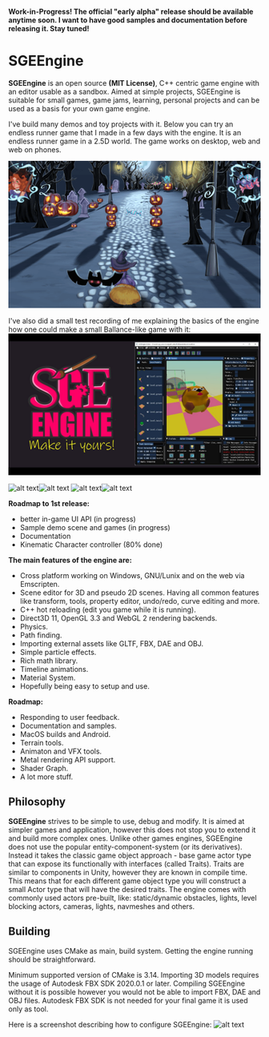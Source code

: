 

__Work-in-Progress! The official "early alpha" release should be available anytime soon. 
I want to have good samples and documentation before releasing it. Stay tuned!__

# SGEEngine

__SGEEngine__ is an open source __(MIT License)__, C++ centric game engine with an editor usable as a sandbox. Aimed at simple projects, SGEEngine is suitable for small games, game jams, learning, personal projects and can be used as a basis for your own game engine.

I've build many demos and toy projects with it. Below you can try an endless runner game that I made in a few days
with the engine. It is an endless runner game in a 2.5D world. The game works on desktop, web and web on phones.

[![Broomin Around ](docs/img/broomin.gif)](https://ongamex.itch.io/broomin-around)

I've also did a small test recording of me explaining the basics of the engine how one could make a small Ballance-like game with it:
[![SGEEngine demo](docs/img/sgeEngineDemoVidThumbnail.jpg)](https://www.youtube.com/watch?v=aL8-DhXEnWo)

<img src="./docs/img/editor_ss0.png" alt="alt text" width="50%" height="50%"><img src="./docs/img/editor_ss1.png" alt="alt text" width="50%" height="50%">
<img src="./docs/img/editor_ss2.png" alt="alt text" width="50%" height="50%"><img src="./docs/img/editor_ss3.png" alt="alt text" width="50%" height="50%">

 __Roadmap to 1st release:__
  - better in-game UI API (in progress)
  - Sample demo scene and games (in progress)
  - Documentation
  - Kinematic Character controller (80% done)

__The main features of the engine are:__
 - Cross platform working on Windows, GNU/Lunix and on the web via Emscripten.
 - Scene editor for 3D and pseudo 2D scenes. Having all common features like transform, tools, property editor, undo/redo, curve editing and more.
 - C++ hot reloading (edit you game while it is running).
 - Direct3D 11, OpenGL 3.3 and WebGL 2 rendering backends.
 - Physics.
 - Path finding.
 - Importing external assets like GLTF, FBX, DAE and OBJ.
 - Simple particle effects.
 - Rich math library.
 - Timeline animations.
 - Material System.
 - Hopefully being easy to setup and use.

[](https://user-images.githubusercontent.com/6237727/114287179-95c8a700-9a6d-11eb-9fdd-54009834ef2f.mp4)

 __Roadmap:__
  - Responding to user feedback.
  - Documentation and samples.
  - MacOS builds and Android.
  - Terrain tools.
  - Animaton and VFX tools.
  - Metal rendering API support.
  - Shader Graph.
  - A lot more stuff.

## Philosophy
 
__SGEEngine__ strives to be simple to use, debug and modify. It is aimed at simpler games and application, however this does not stop you to extend it and build more complex ones.
Unlike other games engines, SGEEngine does not use the popular entity-component-system (or its derivatives). Instead it takes the classic game object approach - base game actor type that can expose its functionally with interfaces (called Traits). Traits are similar to components in Unity, however they are known in compile time. This means that for each different game object type you will construct a small Actor type that will have the desired traits. 
The engine comes with commonly used actors pre-built, like: static/dynamic obstacles, lights, level blocking actors, cameras, lights, navmeshes and others.

## Building

SGEEngine uses CMake as main, build system. Getting the engine running should be straightforward.

Minimum supported version of CMake is 3.14.
Importing 3D models requires the usage of Autodesk FBX SDK 2020.0.1 or later. Compiling SGEEngine without it is possible however you would not be able to import FBX, DAE and OBJ files. Autodesk FBX SDK is not needed for your final game it is used only as tool.

Here is a screenshot describing how to configure SGEEngine:
<img src="./docs/img/cmake_config.png" alt="alt text">
